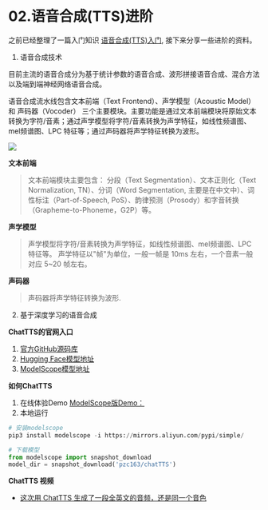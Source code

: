 # 02.语音合成(TTS)进阶

之前已经整理了一篇入门知识 [语音合成(TTS)入门](./13.%20语音合成入门.md), 接下来分享一些进阶的资料。

1. 语音合成技术

目前主流的语音合成分为基于统计参数的语音合成、波形拼接语音合成、混合方法以及端到端神经网络语音合成。

语音合成流水线包含文本前端（Text Frontend）、声学模型（Acoustic Model） 和 声码器（Vocoder） 三个主要模块。主要功能是通过文本前端模块将原始文本转换为字符/音素；通过声学模型将字符/音素转换为声学特征，如线性频谱图、mel频谱图、LPC 特征等；通过声码器将声学特征转换为波形。

![](https://img-blog.csdnimg.cn/img_convert/44dcd47bd059368b2a353b83555d67c0.png)


**文本前端**

> 文本前端模块主要包含： 分段（Text Segmentation）、文本正则化（Text Normalization, TN）、分词（Word Segmentation, 主要是在中文中）、词性标注（Part-of-Speech, PoS）、韵律预测（Prosody）和字音转换（Grapheme-to-Phoneme，G2P）等。

**声学模型**

> 声学模型将字符/音素转换为声学特征，如线性频谱图、mel频谱图、LPC 特征等。 声学特征以"帧"为单位，一般一帧是 10ms 左右，一个音素一般对应 5~20 帧左右。


**声码器**

> 声码器将声学特征转换为波形.


2. 基于深度学习的语音合成

**ChatTTS的官网入口**
1. [官方GitHub源码库](https://github.com/2noise/ChatTTS)
2. [Hugging Face模型地址](https://huggingface.co/2Noise/ChatTTS)
3. [ModelScope模型地址](https://www.modelscope.cn/models/pzc163/chatTTS/summary)

**如何ChatTTS**
1. 在线体验Demo [ModelScope版Demo：](https://www.modelscope.cn/studios/AI-ModelScope/ChatTTS-demo/summary)
2. 本地运行
```python
# 安装modelscope
pip3 install modelscope -i https://mirrors.aliyun.com/pypi/simple/

# 下载模型
from modelscope import snapshot_download
model_dir = snapshot_download('pzc163/chatTTS')

```

**ChatTTS 视频**
- [这次用 ChatTTS 生成了一段全英文的音频，还是同一个音色](https://www.bilibili.com/video/BV13m421K7Gf/?spm_id_from=pageDriver&vd_source=c2084f9e0e8426bd35ccaa4664f9a8cc)

